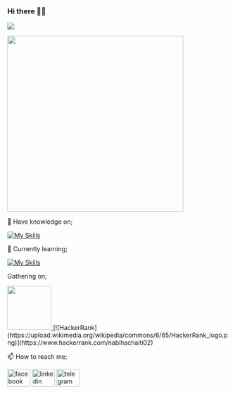 ### Hi there 👋👋

![](https://komarev.com/ghpvc/?username=nabiha02&label=Profile+Visits&color=ff69b4&style=plastic)


<!--![Github stats](https://github-readme-stats.vercel.app/api?username=nabiha02)-->

 <img width="400" src="https://github-readme-stats.vercel.app/api/top-langs/?username=nabiha02&theme=blueberry&show_icons=true&hide_border=true&layout=compact" data-canonical-src="https://github-readme-stats.vercel.app/api/top-langs/?username=nabiha02&theme=blueberry&show_icons=true&hide_border=true&layout=compact" style="max-width: 100%;">
 

🔭 Have knowledge on;

[![My Skills](https://skillicons.dev/icons?i=c,java&theme=light)](https://skillicons.dev)

🌱 Currently learning;

[![My Skills](https://skillicons.dev/icons?i=cpp&theme=light)](https://skillicons.dev)

Gathering on;

<a href="https://www.codechef.com/users/nabihachaiti02">
    <img src="https://cdn.codechef.com/images/cc-logo.svg" width="100" /> </a>
    [![HackerRank](https://upload.wikimedia.org/wikipedia/commons/6/65/HackerRank_logo.png)](https://www.hackerrank.com/nabihachaiti02)




📫 How to reach me;


<a href="https://www.facebook.com/profile.php?id=100089780863300" rel="nofollow"><img src="https://raw.githubusercontent.com/maurodesouza/profile-readme-generator/master/src/assets/icons/social/facebook/default.svg" width="52" height="40" alt="facebook logo" style="max-width: 100%;"></a>
<a href="www.linkedin.com/in/nabiha-nahin" rel="nofollow"><img src="https://raw.githubusercontent.com/maurodesouza/profile-readme-generator/master/src/assets/icons/social/linkedin/default.svg" width="52" height="40" alt="linkedin logo" style="max-width: 100%;"></a>
<a href="https://t.me/nahin02" rel="nofollow"><img src="https://raw.githubusercontent.com/maurodesouza/profile-readme-generator/master/src/assets/icons/social/telegram/default.svg" width="52" height="40" alt="telegram logo" style="max-width: 100%;"></a>



<!--
**nabiha02/nabiha02** is a ✨ _special_ ✨ repository because its `README.md` (this file) appears on your GitHub profile. 

Here are some ideas to get you started:


- 🔭 I’m currently working on ...
- 🌱 I’m currently learning ...
- 👯 I’m looking to collaborate on ...
- 🤔 I’m looking for help with ...
- 💬 Ask me about ...
- 📫 How to reach me: ... 
- 😄 Pronouns: ...
- ⚡ Fun fact: ...
-->
